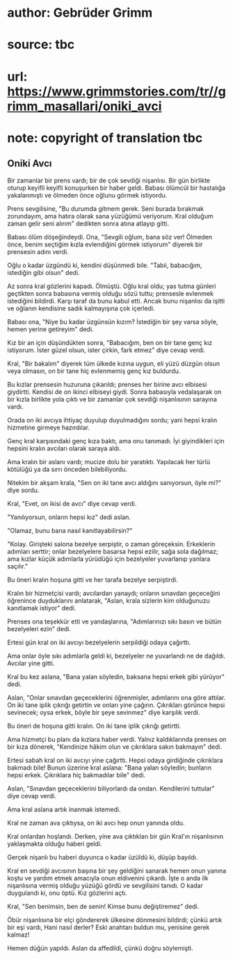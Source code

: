# author: Gebrüder Grimm
# source: tbc
# url: https://www.grimmstories.com/tr//grimm_masallari/oniki_avci
# note: copyright of translation tbc

## Oniki Avcı 

Bir zamanlar bir prens vardı; bir de çok sevdiği nişanlısı. Bir gün
birlikte oturup keyifli keyifli konuşurken bir haber geldi. Babası
ölümcül bir hastalığa yakalanmıştı ve ölmeden önce oğlunu görmek
istiyordu.

Prens sevgilisine, "Bu durumda gitmem gerek. Seni burada bırakmak
zorundayım, ama hatıra olarak sana yüzüğümü veriyorum. Kral olduğum
zaman gelir seni alırım" dedikten sonra atına atlayıp gitti.

Babası ölüm döşeğindeydi. Ona, "Sevgili oğlum, bana söz ver! Ölmeden
önce, benim seçtiğim kızla evlendiğini görmek istiyorum" diyerek bir
prensesin adını verdi.

Oğlu o kadar üzgündü ki, kendini düşünmedi bile. "Tabii, babacığım,
istediğin gibi olsun" dedi.

Az sonra kral gözlerini kapadı. Ölmüştü. Oğlu kral oldu; yas tutma
günleri geçtikten sonra babasına vermiş olduğu sözü tuttu; prensesle
evlenmek istediğini bildirdi. Karşı taraf da bunu kabul etti. Ancak bunu
nişanlısı da işitti ve oğlanın kendisine sadık kalmayışına çok içerledi.

Babası ona, "Niye bu kadar üzgünsün kızım? İstediğin bir şey varsa
söyle, hemen yerine getireyim" dedi.

Kız bir an için düşündükten sonra, "Babacığım, ben on bir tane genç kız
istiyorum. İster güzel olsun, ister çirkin, fark etmez" diye cevap
verdi.

Kral, "Bir bakalım" diyerek tüm ülkede kızına uygun, eli yüzü düzgün
olsun veya olmasın, on bir tane hiç evlenmemiş genç kız buldurdu.

Bu kızlar prensesin huzuruna çıkarıldı; prenses her birine avcı elbisesi
giydirtti. Kendisi de on ikinci elbiseyi giydi. Sonra babasıyla
vedalaşarak on bir kızla birlikte yola çıktı ve bir zamanlar çok sevdiği
nişanlısının sarayına vardı.

Orada on iki avcıya ihtiyaç duyulup duyulmadığını sordu; yani hepsi
kralın hizmetine girmeye hazırdılar.

Genç kral karşısındaki genç kıza baktı, ama onu tanımadı. İyi
giyindikleri için hepsini kralın avcıları olarak saraya aldı.

Ama kralın bir aslanı vardı; mucize dolu bir yaratıktı. Yapılacak her
türlü kötülüğü ya da sırrı önceden bilebiliyordu.

Nitekim bir akşam krala, "Sen on iki tane avcı aldığını sanıyorsun,
öyle mi?" diye sordu.

Kral, "Evet, on ikisi de avcı" diye cevap verdi.

"Yanılıyorsun, onların hepsi kız" dedi aslan.

"Olamaz, bunu bana nasıl kanıtlayabilirsin?"

"Kolay. Girişteki salona bezelye serpiştir, o zaman göreçeksin.
Erkeklerin adımları serttir; onlar bezelyelere basarsa hepsi ezilir,
sağa sola dağılmaz; ama kızlar küçük adımlarla yürüdüğü için bezelyeler
yuvarlanıp yanlara saçılır."

Bu öneri kralın hoşuna gitti ve her tarafa bezelye serpiştirdi.

Kralın bir hizmetçisi vardı; avcılardan yanaydı; onların sınavdan
geçeceğini öğrenince duyduklarını anlatarak, "Aslan, krala sizlerin kim
olduğunuzu kanıtlamak istiyor" dedi.

Prenses ona teşekkür etti ve yandaşlarına, "Adımlarınızı sıkı basın ve
bütün bezelyeleri ezin" dedi.

Ertesi gün kral on iki avcıyı bezelyelerin serpildiği odaya çağırttı.

Ama onlar öyle sıkı adımlarla geldi ki, bezelyeler ne yuvarlandı ne de
dağıldı. Avcılar yine gitti.

Kral bu kez aslana, "Bana yalan söyledin, baksana hepsi erkek gibi
yürüyor" dedi.

Aslan, "Onlar sınavdan geçeceklerini öğrenmişler, adımlarını ona göre
attılar. On iki tane iplik çıkrığı getirtin ve onları yine çağırın.
Çıkrıkları görünce hepsi sevinecek; oysa erkek, böyle bir şeye
sevinmez" diye karşılık verdi.

Bu öneri de hoşuna gitti kralın. On iki tane iplik çıkrığı getirtti.

Ama hizmetçi bu planı da kızlara haber verdi. Yalnız kaldıklarında
prenses on bir kıza dönerek, "Kendinize hâkim olun ve çıkrıklara sakın
bakmayın" dedi.

Ertesi sabah kral on iki avcıyı yine çağırttı. Hepsi odaya girdiğinde
çıkrıklara bakmadı bile! Bunun üzerine kral aslana: "Bana yalan
söyledin; bunların hepsi erkek. Çıkrıklara hiç bakmadılar bile" dedi.

Aslan, "Sınavdan geçeceklerini biliyorlardı da ondan. Kendilerini
tuttular" diye cevap verdi.

Ama kral aslana artık inanmak istemedi.

Kral ne zaman ava çıktıysa, on iki avcı hep onun yanında oldu.

Kral onlardan hoşlandı. Derken, yine ava çıktıkları bir gün Kral'ın
nişanlısının yaklaşmakta olduğu haberi geldi.

Gerçek nişanlı bu haberi duyunca o kadar üzüldü ki, düşüp bayıldı.

Kral en sevdiği avcısının başına bir şey geldiğini sanarak hemen onun
yanına koştu ve yardım etmek amacıyla onun eldivenini çıkardı. İşte o
anda ilk nişanlısına vermiş olduğu yüzüğü gördü ve sevgilisini tanıdı. O
kadar duygulandı ki, onu öptü. Kız gözlerini açtı.

Kral, "Sen benimsin, ben de senin! Kimse bunu değiştiremez" dedi.

Öbür nişanlısına bir elçi göndererek ülkesine dönmesini bildirdi; çünkü
artık bir eşi vardı, Hani nasıl derler? Eski anahtarı buldun mu,
yenisine gerek kalmaz!

Hemen düğün yapıldı. Aslan da affedildi, çünkü doğru söylemişti.
